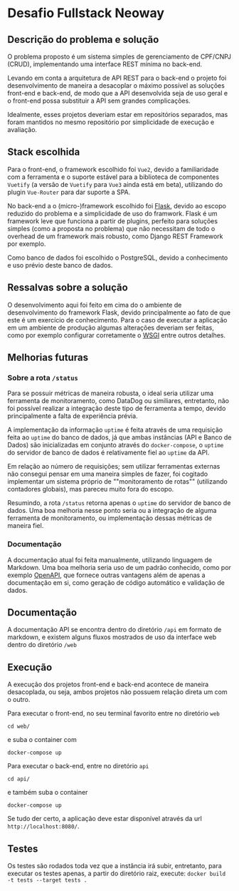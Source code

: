 # Desafio Fullstack Neoway

## Descrição do problema e solução
O problema proposto é um sistema simples de gerenciamento de CPF/CNPJ (CRUD), implementando uma interface REST mínima no back-end.

Levando em conta a arquitetura de API REST para o back-end o projeto foi desenvolvimento de maneira a desacoplar o máximo possível as soluções front-end e back-end, de modo que a API desenvolvida seja de uso geral e o front-end possa substituir a API sem grandes complicações.

Idealmente, esses projetos deveriam estar em repositórios separados, mas foram mantidos no mesmo repositório por simplicidade de execução e avaliação.

## Stack escolhida
Para o front-end, o framework escolhido foi `Vue2`, devido a familiaridade com a ferramenta e o suporte estável para a biblioteca de componentes `Vuetify` (a versão de `Vuetify` para `Vue3` ainda está em beta), utilizando do plugin `Vue-Router` para dar suporte a SPA.

No back-end a o (micro-)framework escolhido foi [Flask](https://flask.palletsprojects.com/en/2.1.x/), devido ao escopo reduzido do problema e a simplicidade de uso do framwork. Flask é um framework leve que funciona a partir de plugins, perfeito para soluções simples (como a proposta no problema) que não necessitam de todo o overhead de um framework mais robusto, como Django REST Framework por exemplo.

Como banco de dados foi escolhido o PostgreSQL, devido a conhecimento e uso prévio deste banco de dados.

## Ressalvas sobre a solução
O desenvolvimento aqui foi feito em cima do o ambiente de desenvolvimento do framework Flask, devido principalmente ao fato de que este é um exercício de conhecimento. Para o caso de executar a aplicação em um ambiente de produção algumas alterações deveriam ser feitas, como por exemplo configurar corretamente o [WSGI](https://pt.wikipedia.org/wiki/Web_Server_Gateway_Interface) entre outros detalhes.

## Melhorias futuras

### Sobre a rota `/status`
Para se possuir métricas de maneira robusta, o ideal seria utilizar uma ferramenta de monitoramento, como DataDog ou similiares, entretanto, não foi possível realizar a integração deste tipo de ferramenta a tempo, devido principalmente a falta de experiência prévia.

A implementação da informação `uptime` é feita através de uma requisição feita ao `uptime` do banco de dados, já que ambas instâncias (API e Banco de Dados) são inicializadas em conjunto através do `docker-compose`, o `uptime` do servidor de banco de dados é relativamente fiel ao `uptime` da API.

Em relação ao número de requisições; sem utilizar ferramentas externas não consegui pensar em uma maneira simples de fazer, foi cogitado implementar um sistema próprio de ""monitoramento de rotas"" (utilizando contadores globais), mas pareceu muito fora do escopo.

Resumindo, a rota `/status` retorna apenas o `uptime` do servidor de banco de dados. Uma boa melhoria nesse ponto seria ou a integração de alguma ferramenta de monitoramento, ou implementação dessas métricas de maneira fiel.

### Documentação
A documentação atual foi feita manualmente, utilizando linguagem de Markdown. Uma boa melhoria seria uso de um padrão conhecido, como por exemplo [OpenAPI](https://www.openapis.org/), que fornece outras vantagens além de apenas a documentação em si, como geração de código automático e validação de dados.

## Documentação
A documentação API se encontra dentro do diretório `/api` em formato de markdown, e existem alguns fluxos mostrados de uso da interface web dentro do diretório `/web`

## Execução
A execução dos projetos front-end e back-end acontece de maneira desacoplada, ou seja, ambos projetos não possuem relação direta um com o outro.

Para executar o front-end, no seu terminal favorito entre no diretório `web`
```
cd web/
```
e suba o container com
```
docker-compose up
```

Para executar o back-end, entre no diretório `api`
```
cd api/
```
e também suba o container
```
docker-compose up
```

Se tudo der certo, a aplicação deve estar disponível através da url `http://localhost:8080/`.

## Testes
Os testes são rodados toda vez que a instância irá subir, entretanto, para executar os testes apenas, a partir do diretório raiz, execute: `docker build -t tests --target tests .`

